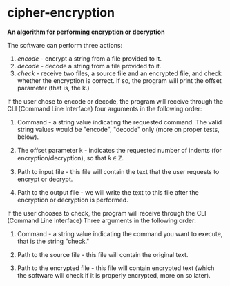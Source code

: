 # cipher-encryption
**An algorithm for performing encryption or decryption**

The software can perform three actions:

1) _encode_ - encrypt a string from a file provided to it.
2) _decode_ - decode a string from a file provided to it.
3) _check_ - receive two files, a source file and an encrypted file, and check whether the encryption is correct. If so, the program will print the offset parameter (that is, the k.)

If the user chose to encode or decode, the program will receive through the CLI (Command Line Interface) four arguments in the following order:

1.  Command - a string value indicating the requested command. The valid string values ​​would be
 "encode", "decode" only (more on proper tests, below).
 
2. The offset parameter k - indicates the requested number of indents (for encryption/decryption), so that 𝑘 ∈ ℤ.

3. Path to input file - this file will contain the text that the user requests to encrypt or decrypt.

4. Path to the output file - we will write the text to this file after the encryption or decryption is performed.

If the user chooses to check, the program will receive through the CLI (Command Line Interface)
Three arguments in the following order:
  1.  Command - a string value indicating the command you want to execute, that is the string "check."
  
  2. Path to the source file - this file will contain the original text.

  3. Path to the encrypted file - this file will contain encrypted text (which the software will check    if it is properly encrypted, more on so later).
